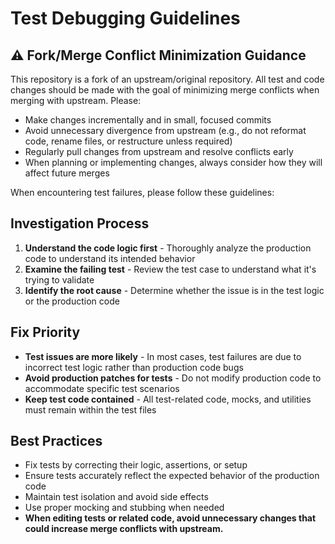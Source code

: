 # Test Debugging Guidelines

## ⚠️ Fork/Merge Conflict Minimization Guidance

This repository is a fork of an upstream/original repository. All test and code changes should be made with the goal of minimizing merge conflicts when merging with upstream. Please:
- Make changes incrementally and in small, focused commits
- Avoid unnecessary divergence from upstream (e.g., do not reformat code, rename files, or restructure unless required)
- Regularly pull changes from upstream and resolve conflicts early
- When planning or implementing changes, always consider how they will affect future merges

When encountering test failures, please follow these guidelines:

## Investigation Process
1. **Understand the code logic first** - Thoroughly analyze the production code to understand its intended behavior
2. **Examine the failing test** - Review the test case to understand what it's trying to validate
3. **Identify the root cause** - Determine whether the issue is in the test logic or the production code

## Fix Priority
- **Test issues are more likely** - In most cases, test failures are due to incorrect test logic rather than production code bugs
- **Avoid production patches for tests** - Do not modify production code to accommodate specific test scenarios
- **Keep test code contained** - All test-related code, mocks, and utilities must remain within the test files

## Best Practices
- Fix tests by correcting their logic, assertions, or setup
- Ensure tests accurately reflect the expected behavior of the production code
- Maintain test isolation and avoid side effects
- Use proper mocking and stubbing when needed
- **When editing tests or related code, avoid unnecessary changes that could increase merge conflicts with upstream.**